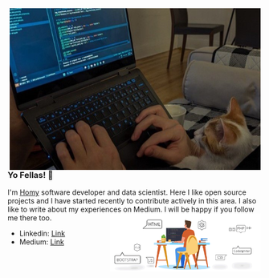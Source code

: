 
<img src="header1.jpg" align="right" width="500px">

### Yo Fellas! 👋
I'm [Homy](https://www.linkedin.com/in/homayoun-s-m-sc-950853152) software developer and data scientist. Here I like open source projects and I have started recently to contribute actively in this area. I also like to write about my experiences on Medium. I will be happy if you follow me there too.
<img src="heder.gif" align="right" width="300px">

- Linkedin: [Link](https://www.linkedin.com/in/homayoun-s-m-sc-950853152)
- Medium: [Link](https://medium.com/@homayoun.srp)

